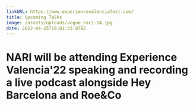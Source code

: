 ```yaml
---
linkURL: https://www.experiencevalenciafest.com/
title: Upcoming Talks
image: /assets/uploads/vogue_nari-14.jpg
date: 2022-04-25T16:01:53.878Z
---
```

# NARI will be attending Experience Valencia'22 speaking and recording a live podcast alongside Hey Barcelona and Roe&Co